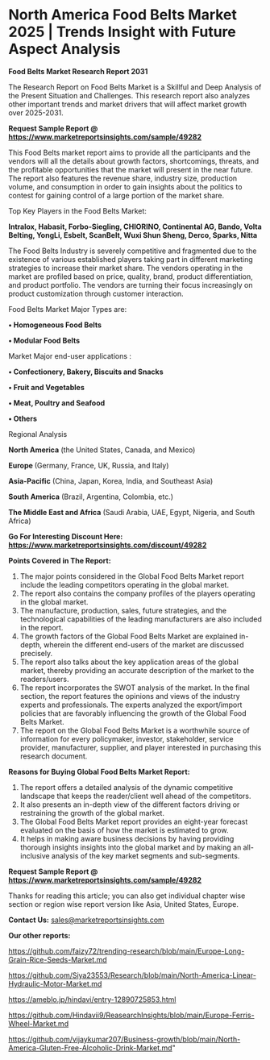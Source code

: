 # North America Food Belts Market 2025 | Trends Insight with Future Aspect Analysis

<strong>Food Belts Market Research Report 2031</strong>

The Research Report on Food Belts Market is a Skillful and Deep Analysis of the Present Situation and Challenges. This research report also analyzes other important trends and market drivers that will affect market growth over 2025-2031.

<strong>Request Sample Report @ <a href=https://www.marketreportsinsights.com/sample/49282>https://www.marketreportsinsights.com/sample/49282</a></strong>

This Food Belts market report aims to provide all the participants and the vendors will all the details about growth factors, shortcomings, threats, and the profitable opportunities that the market will present in the near future. The report also features the revenue share, industry size, production volume, and consumption in order to gain insights about the politics to contest for gaining control of a large portion of the market share.

Top Key Players in the Food Belts Market:

<strong>Intralox, Habasit, Forbo-Siegling, CHIORINO, Continental AG, Bando, Volta Belting, YongLi, Esbelt, ScanBelt, Wuxi Shun Sheng, Derco, Sparks, Nitta</strong>

The Food Belts Industry is severely competitive and fragmented due to the existence of various established players taking part in different marketing strategies to increase their market share. The vendors operating in the market are profiled based on price, quality, brand, product differentiation, and product portfolio. The vendors are turning their focus increasingly on product customization through customer interaction.

Food Belts Market Major Types are:

<strong>•  Homogeneous Food Belts

•  Modular Food Belts</strong>

Market Major end-user applications :

<strong>•  Confectionery, Bakery, Biscuits and Snacks

•  Fruit and Vegetables

•  Meat, Poultry and Seafood

•  Others</strong>

Regional Analysis

</u><strong><b>North America</b></strong> (the United States, Canada, and Mexico)

<strong><b>Europe </b></strong>(Germany, France, UK, Russia, and Italy)

<strong><b>Asia-Pacific</b></strong> (China, Japan, Korea, India, and Southeast Asia)

<strong><b>South America</b></strong> (Brazil, Argentina, Colombia, etc.)

<strong><b>The Middle East and Africa</b></strong> (Saudi Arabia, UAE, Egypt, Nigeria, and South Africa)

<strong>Go For Interesting Discount Here: <a href=https://www.marketreportsinsights.com/discount/49282>https://www.marketreportsinsights.com/discount/49282</a></strong>

<strong>Points Covered in The Report:</strong>
<ol>
  <li>The major points considered in the Global Food Belts Market report include the leading competitors operating in the global market.</li>
  <li>The report also contains the company profiles of the players operating in the global market.</li>
  <li>The manufacture, production, sales, future strategies, and the technological capabilities of the leading manufacturers are also included in the report.</li>
  <li>The growth factors of the Global Food Belts Market are explained in-depth, wherein the different end-users of the market are discussed precisely.</li>
  <li>The report also talks about the key application areas of the global market, thereby providing an accurate description of the market to the readers/users.</li>
  <li>The report incorporates the SWOT analysis of the market. In the final section, the report features the opinions and views of the industry experts and professionals. The experts analyzed the export/import policies that are favorably influencing the growth of the Global Food Belts Market.</li>
  <li>The report on the Global Food Belts Market is a worthwhile source of information for every policymaker, investor, stakeholder, service provider, manufacturer, supplier, and player interested in purchasing this research document.</li>
</ol>
<strong>Reasons for Buying Global Food Belts Market Report:</strong>

<ol>
  <li>The report offers a detailed analysis of the dynamic competitive landscape that keeps the reader/client well ahead of the competitors.</li>
  <li>It also presents an in-depth view of the different factors driving or restraining the growth of the global market.</li>
  <li>The Global Food Belts Market report provides an eight-year forecast evaluated on the basis of how the market is estimated to grow.</li>
  <li>It helps in making aware business decisions by having providing thorough insights insights into the global market and by making an all-inclusive analysis of the key market segments and sub-segments.</li>
</ol>
<strong>Request Sample Report @ <a href=https://www.marketreportsinsights.com/sample/49282>https://www.marketreportsinsights.com/sample/49282</a></strong>


Thanks for reading this article; you can also get individual chapter wise section or region wise report version like Asia, United States, Europe.

<strong>Contact Us:</strong>
sales@marketreportsinsights.com

<strong>Our other reports:</strong>

<a href=https://github.com/faizy72/trending-research/blob/main/Europe-Long-Grain-Rice-Seeds-Market.md>https://github.com/faizy72/trending-research/blob/main/Europe-Long-Grain-Rice-Seeds-Market.md</a>

<a href=https://github.com/Siya23553/Research/blob/main/North-America-Linear-Hydraulic-Motor-Market.md>https://github.com/Siya23553/Research/blob/main/North-America-Linear-Hydraulic-Motor-Market.md</a>

<a href=https://ameblo.jp/hindavi/entry-12890725853.html>https://ameblo.jp/hindavi/entry-12890725853.html</a>

<a href=https://github.com/Hindavii9/ReasearchInsights/blob/main/Europe-Ferris-Wheel-Market.md>https://github.com/Hindavii9/ReasearchInsights/blob/main/Europe-Ferris-Wheel-Market.md</a>

<a href=https://github.com/vijaykumar207/Business-growth/blob/main/North-America-Gluten-Free-Alcoholic-Drink-Market.md>https://github.com/vijaykumar207/Business-growth/blob/main/North-America-Gluten-Free-Alcoholic-Drink-Market.md</a>"
